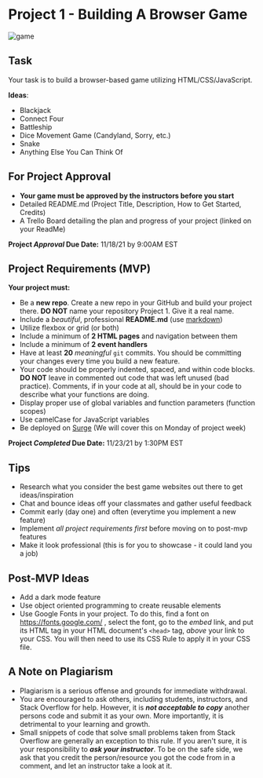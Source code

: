 # Project 1 - Building A Browser Game

![game](https://miro.medium.com/max/1600/1*dQzFEaAHwxouaImAuUd3EQ.gif)


## Task

Your task is to build a browser-based game utilizing HTML/CSS/JavaScript.

**Ideas**:
- Blackjack
- Connect Four
- Battleship
- Dice Movement Game (Candyland, Sorry, etc.)
- Snake
- Anything Else You Can Think Of

## For Project Approval
- **Your game must be approved by the instructors before you start**
- Detailed README.md (Project Title, Description, How to Get Started, Credits)
- A Trello Board detailing the plan and progress of your project (linked on your ReadMe)

**Project _Approval_ Due Date:** 11/18/21 by 9:00AM EST


## Project Requirements (MVP)
**Your project must:**
- Be a **new repo**. Create a new repo in your GitHub and build your project there. **DO NOT** name your repository Project 1. Give it a real name.
- Include a _beautiful_, professional **README.md** (use [markdown](https://guides.github.com/features/mastering-markdown/))
- Utilize flexbox or grid (or both)
- Include a minimum of **2 HTML pages** and navigation between them
- Include a minimum of **2 event handlers**
- Have at least **20** _meaningful_ `git` commits. You should be committing your changes every time you build a new feature.
- Your code should be properly indented, spaced, and within code blocks. **DO NOT** leave in commented out code that was left unused (bad practice). Comments, if in your code at all, should be in your code to describe what your functions are doing.
- Display proper use of global variables and function parameters (function scopes)
- Use camelCase for JavaScript variables
- Be deployed on [Surge](https://surge.sh/) (We will cover this on Monday of project week)

**Project _Completed_ Due Date:** 11/23/21 by 1:30PM EST

## Tips

- Research what you consider the best game websites out there to get ideas/inspiration
- Chat and bounce ideas off your classmates and gather useful feedback
- Commit early (day one) and often (everytime you implement a new feature)
- Implement _all project requirements first_ before moving on to post-mvp features
- Make it look professional (this is for you to showcase - it could land you a job)

## Post-MVP Ideas
- Add a dark mode feature
- Use object oriented programming to create reusable elements
- Use Google Fonts in your project. To do this, find a font on https://fonts.google.com/ , select the font, go to the *embed* link, and put its HTML tag in your HTML document's `<head>` tag, *above* your link to your CSS. You will then need to use its CSS Rule to apply it in your CSS file.

## A Note on Plagiarism
  
- Plagiarism is a serious offense and grounds for immediate withdrawal.
- You are encouraged to ask others, including students, instructors, and Stack Overflow for help. However, it is <b><i>not acceptable to copy</i></b> another persons code and submit it as your own. More importantly, it is detrimental to your learning and growth.
- Small snippets of code that solve small problems taken from Stack Overflow are generally an exception to this rule. If you aren't sure, it is your responsibility to <b><i>ask your instructor</i></b>. To be on the safe side, we ask that you credit the person/resource you got the code from in a comment, and let an instructor take a look at it.
